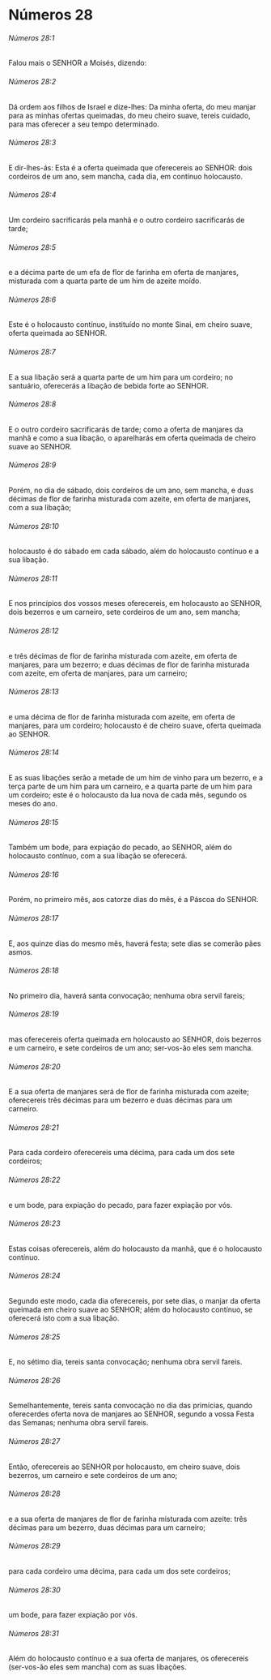 # Números 28

###### Números 28:1

Falou mais o SENHOR a Moisés, dizendo:

###### Números 28:2

Dá ordem aos filhos de Israel e dize-lhes: Da minha oferta, do meu manjar para as minhas ofertas queimadas, do meu cheiro suave, tereis cuidado, para mas oferecer a seu tempo determinado.

###### Números 28:3

E dir-lhes-ás: Esta é a oferta queimada que oferecereis ao SENHOR: dois cordeiros de um ano, sem mancha, cada dia, em contínuo holocausto.

###### Números 28:4

Um cordeiro sacrificarás pela manhã e o outro cordeiro sacrificarás de tarde;

###### Números 28:5

e a décima parte de um efa de flor de farinha em oferta de manjares, misturada com a quarta parte de um him de azeite moído.

###### Números 28:6

Este é o holocausto contínuo, instituído no monte Sinai, em cheiro suave, oferta queimada ao SENHOR.

###### Números 28:7

E a sua libação será a quarta parte de um him para um cordeiro; no santuário, oferecerás a libação de bebida forte ao SENHOR.

###### Números 28:8

E o outro cordeiro sacrificarás de tarde; como a oferta de manjares da manhã e como a sua libação, o aparelharás em oferta queimada de cheiro suave ao SENHOR.

###### Números 28:9

Porém, no dia de sábado, dois cordeiros de um ano, sem mancha, e duas décimas de flor de farinha misturada com azeite, em oferta de manjares, com a sua libação;

###### Números 28:10

holocausto é do sábado em cada sábado, além do holocausto contínuo e a sua libação.

###### Números 28:11

E nos princípios dos vossos meses oferecereis, em holocausto ao SENHOR, dois bezerros e um carneiro, sete cordeiros de um ano, sem mancha;

###### Números 28:12

e três décimas de flor de farinha misturada com azeite, em oferta de manjares, para um bezerro; e duas décimas de flor de farinha misturada com azeite, em oferta de manjares, para um carneiro;

###### Números 28:13

e uma décima de flor de farinha misturada com azeite, em oferta de manjares, para um cordeiro; holocausto é de cheiro suave, oferta queimada ao SENHOR.

###### Números 28:14

E as suas libações serão a metade de um him de vinho para um bezerro, e a terça parte de um him para um carneiro, e a quarta parte de um him para um cordeiro; este é o holocausto da lua nova de cada mês, segundo os meses do ano.

###### Números 28:15

Também um bode, para expiação do pecado, ao SENHOR, além do holocausto contínuo, com a sua libação se oferecerá.

###### Números 28:16

Porém, no primeiro mês, aos catorze dias do mês, é a Páscoa do SENHOR.

###### Números 28:17

E, aos quinze dias do mesmo mês, haverá festa; sete dias se comerão pães asmos.

###### Números 28:18

No primeiro dia, haverá santa convocação; nenhuma obra servil fareis;

###### Números 28:19

mas oferecereis oferta queimada em holocausto ao SENHOR, dois bezerros e um carneiro, e sete cordeiros de um ano; ser-vos-ão eles sem mancha.

###### Números 28:20

E a sua oferta de manjares será de flor de farinha misturada com azeite; oferecereis três décimas para um bezerro e duas décimas para um carneiro.

###### Números 28:21

Para cada cordeiro oferecereis uma décima, para cada um dos sete cordeiros;

###### Números 28:22

e um bode, para expiação do pecado, para fazer expiação por vós.

###### Números 28:23

Estas coisas oferecereis, além do holocausto da manhã, que é o holocausto contínuo.

###### Números 28:24

Segundo este modo, cada dia oferecereis, por sete dias, o manjar da oferta queimada em cheiro suave ao SENHOR; além do holocausto contínuo, se oferecerá isto com a sua libação.

###### Números 28:25

E, no sétimo dia, tereis santa convocação; nenhuma obra servil fareis.

###### Números 28:26

Semelhantemente, tereis santa convocação no dia das primícias, quando oferecerdes oferta nova de manjares ao SENHOR, segundo a vossa Festa das Semanas; nenhuma obra servil fareis.

###### Números 28:27

Então, oferecereis ao SENHOR por holocausto, em cheiro suave, dois bezerros, um carneiro e sete cordeiros de um ano;

###### Números 28:28

e a sua oferta de manjares de flor de farinha misturada com azeite: três décimas para um bezerro, duas décimas para um carneiro;

###### Números 28:29

para cada cordeiro uma décima, para cada um dos sete cordeiros;

###### Números 28:30

um bode, para fazer expiação por vós.

###### Números 28:31

Além do holocausto contínuo e a sua oferta de manjares, os oferecereis (ser-vos-ão eles sem mancha) com as suas libações.

